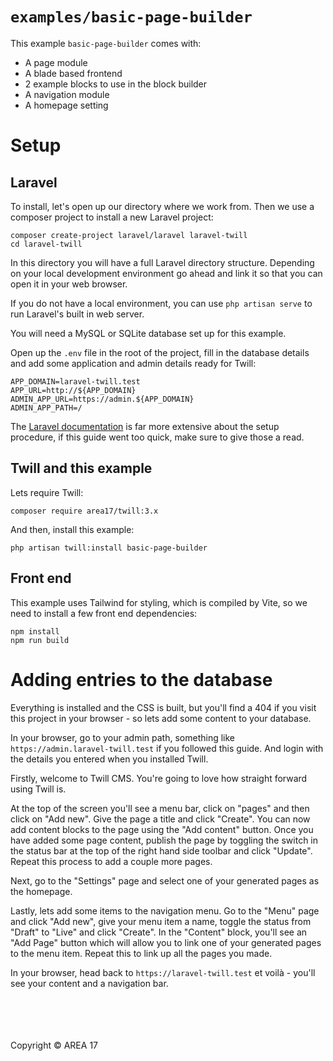 # `examples/basic-page-builder`

This example `basic-page-builder` comes with:

* A page module
* A blade based frontend
* 2 example blocks to use in the block builder
* A navigation module
* A homepage setting

# Setup

## Laravel

To install, let's open up our directory where we work from. Then we use a composer project to install a new Laravel project:

```
composer create-project laravel/laravel laravel-twill
cd laravel-twill
```

In this directory you will have a full Laravel directory structure. Depending on your local development environment go ahead and link it so that you can open it in your web browser.

If you do not have a local environment, you can use `php artisan serve` to run Laravel's built in web server.

You will need a MySQL or SQLite database set up for this example.

Open up the `.env` file in the root of the project, fill in the database details and add some application and admin details ready for Twill:

```
APP_DOMAIN=laravel-twill.test
APP_URL=http://${APP_DOMAIN}
ADMIN_APP_URL=https://admin.${APP_DOMAIN}
ADMIN_APP_PATH=/
```

The [Laravel documentation](https://laravel.com/docs/10.x) is far more extensive about the setup procedure, if this guide went too quick, make sure to give those a read.

## Twill and this example

Lets require Twill:

```
composer require area17/twill:3.x
```

And then, install this example:

```
php artisan twill:install basic-page-builder
```

## Front end

This example uses Tailwind for styling, which is compiled by Vite, so we need to install a few front end dependencies:

```
npm install
npm run build
```

# Adding entries to the database

Everything is installed and the CSS is built, but you'll find a 404 if you visit this project in your browser - so lets add some content to your database.

In your browser, go to your admin path, something like `https://admin.laravel-twill.test` if you followed this guide. And login with the details you entered when you installed Twill.

Firstly, welcome to Twill CMS. You're going to love how straight forward using Twill is. 

At the top of the screen you'll see a menu bar, click on "pages" and then click on "Add new". Give the page a title and click "Create". You can now add content blocks to the page using the "Add content" button. Once you have added some page content, publish the page by toggling the switch in the status bar at the top of the right hand side toolbar and click "Update". 
Repeat this process to add a couple more pages.

Next, go to the "Settings" page and select one of your generated pages as the homepage.

Lastly, lets add some items to the navigation menu. Go to the "Menu" page and click "Add new", give your menu item a name, toggle the status from "Draft" to "Live" and click "Create". In the "Content" block, you'll see an "Add Page" button which will allow you to link one of your generated pages to the menu item. 
Repeat this to link up all the pages you made.

In your browser, head back to `https://laravel-twill.test` et voilà - you'll see your content and a navigation bar.

<br><br><br><br>
Copyright © AREA 17
